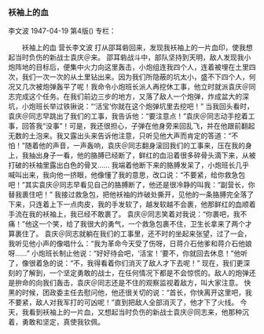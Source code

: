 ### 袄袖上的血
李文波
1947-04-19
第4版()
专栏：

　　袄袖上的血
    营长李文波
    打从邵耳砦回来，发现我袄袖上的一片血印，使我想起当时负伤的新战士袁庆＠来。
    邵耳砦战斗中，部队坚持到天明，敌人发现我小炮阵地的目标后，便集中火力向这里轰击，小炮组连我四个人，连着被埋在土里四次，我们一次一次的从土里钻出来。因为我们所隐蔽的坑太小，盛不下四个人，何况又几次被炮弹轰平了呢！我命令小炮班长派人再挖休工事，他立时就派袁庆＠同志完成这个任务。在我们前边三步的地方，又落了敌人一个炮弹，炸成盆大的深坑，小炮班长举过铁锹说：“‘活宝’你就在这个炮弹坑里去挖吧！”
    当我回头看时，袁庆＠同志早跳出了我们的工事，我告诉他：“要注意点！”袁庆＠同志动手挖着工事，回答我“没事”！可是，我还很担心，子弹在他身旁来回乱飞，并在他跟前翻起无数的土泡来。我又露出头来告诉他注意，只听见他大声而肯定的答道：“不怕！”随着他的声音，一声轰响，袁庆＠同志翻身滚回我们的工事来，压在我的身上，我抽出身子一看，他的胳膊已经断了，鲜红的血沿着很多碎骨头滴下来，从被打破的袄袖里露出白色的骨叉……
    我端着他断下来的胳膊发呆了，小炮班长几乎喊叫出来，我向他一挤眼，他像懂了我的意思，改口说：“不要紧，给你救急包吧！”其实袁庆＠同志早看见自己的胳膊断了，他还是很冷静的叫我：“副营长，你替我裹住吧！”
    我接过救急包，把他袄袖的炸破处撕开，见他的一条胳膊完全落了下来，只连着上下一点肉皮，我的手发软了，越发软越不会裹，他那鲜红的血顺着手流在我的袄袖上，我已经不敢裹了。
    袁庆＠同志笑着对我说：“你裹吧，我不痛！”他这一个笑，给了我很大的勇气，一个救急包裹不住，卫生长拿来了两个才算裹住了。
    袁庆＠同志就躺在我们的工事里，还不时的坐起来张望，过了一会，我听见他小声的像唱什么：“我为革命今天受了伤呀，日蒋介石他爹和蒋介石他娘呀……”
    小炮班长制止他说：“好好待会吧，‘活宝！’要不，你就回去休息！”他听了，像很着急的说：“不，我得看着你们消灭了敌人才下去呢！”
    现在，我们更深刻的了解到，一个坚定勇敢的战士，在任何情况下都是不会惊慌的。敌人的炮弹还是拚命的向我们轰击，袁庆＠同志还是不住的观察监视着敌方，叫大家注意。
    快黑的时候，团政委主任去慰问他，他还很关切的说：“首长，你快离开这里吧，我不要紧，敌人对我军打的可凶呢！”直到把敌人全部消灭了，他才下了火线。
    今天，我看到袄袖上的一片血，又想起当时负伤的新战士袁庆＠同志来，他那种沉着，勇敢和坚定，真使我钦佩。
